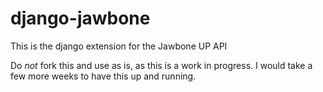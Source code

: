 django-jawbone
==============

This is the django extension for the Jawbone UP API

Do _not_ fork this and use as is, as this is a work in progress. I would take a few more weeks to have this up and running. 
